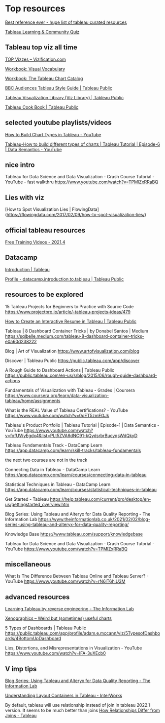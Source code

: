 # Top resources  

[Best reference ever - huge list of tableau curated resources](http://www.tableaureferenceguide.com/)  
 
[Tableau Learning & Community Quiz](https://www.tableau.com/learn/learning-quiz)  

## Tableau top viz all time  

[TOP Vizzes – Vizification.com](https://vizification.com/top-100-tableau-public-vizzes-of-all-time) 

[Workbook: Visual Vocabulary](https://public.tableau.com/views/VisualVocabulary/VisualVocabulary?%3AshowVizHome=no) 

[Workbook: The Tableau Chart Catalog](https://public.tableau.com/views/TheTableauChartCatalog/TableauChartExamples?:showVizHome=no) 

[BBC Audiences Tableau Style Guide | Tableau Public](https://public.tableau.com/app/profile/bbc.audiences/viz/BBCAudiencesTableauStyleGuide/MoreInfo2) 

[Tableau Visualization Library (Viz Library) | Tableau Public](https://public.tableau.com/app/profile/kritdikoon.woraitthinan/viz/Book1_v10_4/AnalysisLibrary) 

[Tableau Cook Book | Tableau Public](https://public.tableau.com/app/profile/josh.weyburne/viz/CookBook/VizCookbook)

## selected youtube playlists/videos  

[How to Build Chart Types in Tableau - YouTube](https://www.youtube.com/playlist?list=PL_t5OlLHbVGxFSiWXUsEQrDPvFd1Nhxiu) 

[Tableau-How to build different types of charts | Tableau Tutorial | Episode-6 | Data Semantics - YouTube](https://www.youtube.com/watch?v=pTNp95XNKUw)

## nice intro   

Tableau for Data Science and Data Visualization - Crash Course Tutorial - YouTube - fast walkthru
https://www.youtube.com/watch?v=TPMlZxRRaBQ 


## Lies with viz  

[How to Spot Visualization Lies | FlowingData]
(https://flowingdata.com/2017/02/09/how-to-spot-visualization-lies/) 


## official tableau resources  

[Free Training Videos - 2021.4](https://www.tableau.com/learn/training/20214) 


## Datacamp   

[Introduction | Tableau](https://campus.datacamp.com/courses/introduction-to-tableau/getting-started-with-tableau?ex=1)

[Profile - datacamp.introduction.to.tableau | Tableau Public](https://public.tableau.com/app/profile/datacamp.introduction.to.tableau#!/)


## resources to be explored  

15 Tableau Projects for Beginners to Practice with Source Code
https://www.projectpro.io/article/-tableau-projects-ideas/479

[How to Create an Interactive Resume in Tableau | Tableau Public](https://public.tableau.com/en-us/s/blog/2016/09/how-create-interactive-resume-tableau) 

Tableau | 8 Dashboard Container Tricks | by Donabel Santos | Medium
https://sqlbelle.medium.com/tableau-8-dashboard-container-tricks-e0a60d238222

Blog | Art of Visualization
https://www.artofvisualization.com/blog 

Discover | Tableau Public
https://public.tableau.com/app/discover 

A Rough Guide to Dashboard Actions | Tableau Public
https://public.tableau.com/en-us/s/blog/2015/06/rough-guide-dashboard-actions 


Fundamentals of Visualization with Tableau - Grades | Coursera
https://www.coursera.org/learn/data-visualization-tableau/home/assignments

What is the REAL Value of Tableau Certifications? - YouTube
https://www.youtube.com/watch?v=0oET5zmEGJk 


Tableau's Product Portfolio | Tableau Tutorial | Episode-1 | Data Semantics - YouTube
https://www.youtube.com/watch?v=fofUWyEgdx4&list=PLt5ZVA6dNC91-kQydsrbrBucyqsWdQkyD 



Tableau Fundamentals Track - DataCamp Learn
https://app.datacamp.com/learn/skill-tracks/tableau-fundamentals 


the next two courses are not in the track 

Connecting Data in Tableau - DataCamp Learn
https://app.datacamp.com/learn/courses/connecting-data-in-tableau 


Statistical Techniques in Tableau - DataCamp Learn
https://app.datacamp.com/learn/courses/statistical-techniques-in-tableau 


Get Started - Tableau
https://help.tableau.com/current/pro/desktop/en-us/gettingstarted_overview.htm 

Blog Series: Using Tableau and Alteryx for Data Quality Reporting - The Information Lab
https://www.theinformationlab.co.uk/2021/02/02/blog-series-using-tableau-and-alteryx-for-data-quality-reporting/ 

Knowledge Base
https://www.tableau.com/support/knowledgebase 

Tableau for Data Science and Data Visualization - Crash Course Tutorial - YouTube
https://www.youtube.com/watch?v=TPMlZxRRaBQ         

## miscellaneous  

What Is The Difference Between Tableau Online and Tableau Server? - YouTube
https://www.youtube.com/watch?v=rN6lT6hiU3M 


## advanced resources  

[Learning Tableau by reverse engineering - The Information Lab](https://www.theinformationlab.co.uk/2015/01/22/learning-tableau-reverse-engineering/) 

[Xenographics – Weird but (sometimes) useful charts](https://xeno.graphics/) 

5 Types of Dashboards | Tableau Public
https://public.tableau.com/app/profile/adam.e.mccann/viz/5TypesofDashboards/4BottomUpDashboard 
 

Lies, Distortions, and Misrepresentations in Visualization - YouTube
https://www.youtube.com/watch?v=IFA-3uXEcb0 


## V imp tips  

[Blog Series: Using Tableau and Alteryx for Data Quality Reporting - The Information Lab](https://www.theinformationlab.co.uk/2021/02/02/blog-series-using-tableau-and-alteryx-for-data-quality-reporting/)

[Understanding Layout Containers in Tableau - InterWorks](https://interworks.com/blog/tspaulding/2013/08/07/understanding-layout-containers-tableau/) 

By default, tableau will use relationship instead of join in tableau 2022.1 version. It seems to be much better than joins
[How Relationships Differ from Joins - Tableau](https://help.tableau.com/current/online/en-us/datasource_relationships_learnmorepage.htm) 
